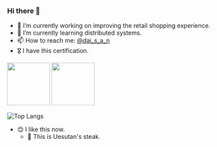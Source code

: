 ### Hi there 👋

- 🔭 I’m currently working on improving the retail shopping experience.
- 🌱 I’m currently learning distributed systems.
- 📫 How to reach me: [@dai_s_a_n](https://twitter.com/dai_s_a_n)
- 🎖️ I have this certification.
<div>
    <img src="https://api.accredible.com/v1/frontend/credential_website_embed_image/badge/49907287" width="100px">
    <img src="https://api.accredible.com/v1/frontend/credential_website_embed_image/badge/28618242" width="100px">
</div>

![Top Langs](https://github-readme-stats.vercel.app/api/top-langs/?username=mattn&hide=html)

- 😊 I like this now.
   - 🍖 This is Uesutan's steak.
